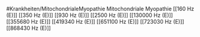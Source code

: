 #Krankheiten/MitochondrialeMyopathie
Mitochondriale Myopathie
[[160 Hz (E)]]
[[350 Hz (E)]]
[[930 Hz (E)]]
[[2500 Hz (E)]]
[[130000 Hz (E)]]
[[355680 Hz (E)]]
[[419340 Hz (E)]]
[[651100 Hz (E)]]
[[723030 Hz (E)]]
[[868430 Hz (E)]]